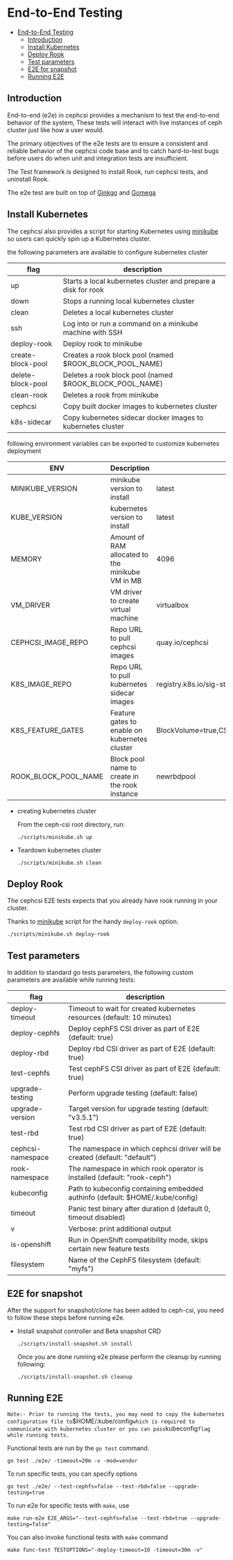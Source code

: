 # End-to-End Testing

- [End-to-End Testing](#end-to-end-testing)
  - [Introduction](#introduction)
  - [Install Kubernetes](#install-kubernetes)
  - [Deploy Rook](#deploy-rook)
  - [Test parameters](#test-parameters)
  - [E2E for snapshot](#e2e-for-snapshot)
  - [Running E2E](#running-e2e)

## Introduction

End-to-end (e2e) in cephcsi provides a mechanism to test the end-to-end
behavior of the system, These tests will interact with live instances of ceph
cluster just like how a user would.

The primary objectives of the e2e tests are to ensure a consistent and reliable
behavior of the cephcsi code base and to catch hard-to-test bugs before
users do when unit and integration tests are insufficient.

The Test framework is designed
to install Rook, run cephcsi tests, and uninstall Rook.

The e2e test are  built on top of  [Ginkgo](http://onsi.github.io/ginkgo/) and
[Gomega](http://onsi.github.io/gomega/)

## Install Kubernetes

The cephcsi also provides a script for starting Kubernetes using
[minikube](../scripts/minikube.sh) so users can quickly spin up a Kubernetes
cluster.

the following parameters are available to configure  kubernetes cluster

| flag              | description                                                   |
| ----------------- | ------------------------------------------------------------- |
| up                | Starts a local kubernetes cluster and prepare a disk for rook |
| down              | Stops a running local kubernetes cluster                      |
| clean             | Deletes a local kubernetes cluster                            |
| ssh               | Log into or run a command on a minikube machine with SSH      |
| deploy-rook       | Deploy rook to minikube                                       |
| create-block-pool | Creates a rook block pool (named $ROOK_BLOCK_POOL_NAME)       |
| delete-block-pool | Deletes a rook block pool (named $ROOK_BLOCK_POOL_NAME)       |
| clean-rook        | Deletes a rook from minikube                                  |
| cephcsi           | Copy built docker images to kubernetes cluster                |
| k8s-sidecar       | Copy kubernetes sidecar docker images to kubernetes cluster   |

following environment variables can be exported to customize kubernetes deployment

| ENV                  | Description                                      | Default                                                            |
|----------------------|--------------------------------------------------|--------------------------------------------------------------------|
| MINIKUBE_VERSION     | minikube version to install                      | latest                                                             |
| KUBE_VERSION         | kubernetes version to install                    | latest                                                             |
| MEMORY               | Amount of RAM allocated to the minikube VM in MB | 4096                                                               |
| VM_DRIVER            | VM driver to create virtual machine              | virtualbox                                                         |
| CEPHCSI_IMAGE_REPO   | Repo URL to pull cephcsi images                  | quay.io/cephcsi                                                    |
| K8S_IMAGE_REPO       | Repo URL to pull kubernetes sidecar images       | registry.k8s.io/sig-storage                                             |
| K8S_FEATURE_GATES    | Feature gates to enable on kubernetes cluster    | BlockVolume=true,CSIBlockVolume=true,VolumeSnapshotDataSource=true |
| ROOK_BLOCK_POOL_NAME | Block pool name to create in the rook instance   | newrbdpool                                                         |

- creating kubernetes  cluster

    From the ceph-csi root directory, run:

    ```console
    ./scripts/minikube.sh up
    ```

- Teardown kubernetes cluster

    ```console
    ./scripts/minikube.sh clean
    ```

## Deploy Rook

The cephcsi E2E tests expects that you already have rook running in your cluster.

Thanks to [minikube](../scripts/minikube.sh) script for the handy `deploy-rook` option.

```console
./scripts/minikube.sh deploy-rook
```

## Test parameters

In addition to standard go tests parameters, the following custom parameters
are available while running tests:

| flag              | description                                                                   |
| ----------------- | ----------------------------------------------------------------------------- |
| deploy-timeout    | Timeout to wait for created kubernetes resources (default: 10 minutes)        |
| deploy-cephfs     | Deploy cephFS CSI driver as part of E2E (default: true)                       |
| deploy-rbd        | Deploy rbd CSI driver as part of E2E (default: true)                          |
| test-cephfs       | Test cephFS CSI driver as part of E2E (default: true)                         |
| upgrade-testing   | Perform upgrade testing (default: false)                                      |
| upgrade-version   | Target version for upgrade testing (default: "v3.5.1")                        |
| test-rbd          | Test rbd CSI driver as part of E2E (default: true)                            |
| cephcsi-namespace | The namespace in which cephcsi driver will be created (default: "default")    |
| rook-namespace    | The namespace in which rook operator is installed (default: "rook-ceph")      |
| kubeconfig        | Path to kubeconfig containing embedded authinfo (default: $HOME/.kube/config) |
| timeout           | Panic test binary after duration d (default 0, timeout disabled)              |
| v                 | Verbose: print additional output                                              |
| is-openshift      | Run in OpenShift compatibility mode, skips certain new feature tests          |
| filesystem        | Name of the CephFS filesystem (default: "myfs")                               |

## E2E for snapshot

After the support for snapshot/clone has been added to ceph-csi,
you need to follow these steps before running e2e.

- Install snapshot controller and Beta snapshot CRD

    ```console
    ./scripts/install-snapshot.sh install
    ```

    Once you are done running e2e please perform the cleanup by running following:

    ```console
    ./scripts/install-snapshot.sh cleanup
    ```

## Running E2E

`
Note:- Prior to running the tests, you may need to copy the kubernetes configuration
file to `$HOME/.kube/config` which is required to communicate with kubernetes
cluster or you can pass `kubeconfig`flag while running tests.
`

Functional tests are run by the `go test` command.

```console
go test ./e2e/ -timeout=20m -v -mod=vendor
```

To run specific tests, you can specify options

```console
go test ./e2e/ --test-cephfs=false --test-rbd=false --upgrade-testing=true
```

To run e2e for specific tests with `make`, use

```console
make run-e2e E2E_ARGS="--test-cephfs=false --test-rbd=true --upgrade-testing=false"
```

You can also invoke functional tests with `make` command

```console
make func-test TESTOPTIONS="-deploy-timeout=10 -timeout=30m -v"
```

